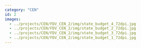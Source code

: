 ```yaml
---
category: "CEN"
id: 2
images:
  - ../projects/CEN/FDV_CEN_2/img/state_budget_4_72dpi.jpg
  - ../projects/CEN/FDV_CEN_2/img/state_budget_2_72dpi.jpg
  - ../projects/CEN/FDV_CEN_2/img/state_budget_3_72dpi.jpg
  - ../projects/CEN/FDV_CEN_2/img/state_budget_1_72dpi.jpg
---
```

